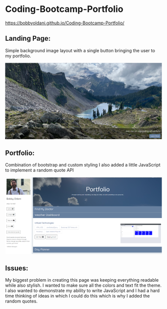 # Coding-Bootcamp-Portfolio

https://bobbyoldani.github.io/Coding-Bootcamp-Portfolio/

## Landing Page:

Simple background image layout with a single button bringing the user to my portfolio.

![](images/landing.png)

## Portfolio:

Combination of bootstrap and custom styling I also added a little JavaScript to implement a random quote API

![](images/portfolio.png)


## Issues:

My biggest problem in creating this page was keeping everything readable while also stylish. I wanted to make sure all the colors and text fit the theme. I also wanted to demonstrate my ability to write JavaScript and I had a hard time thinking of ideas in which I could do this which is why I added the random quotes.

